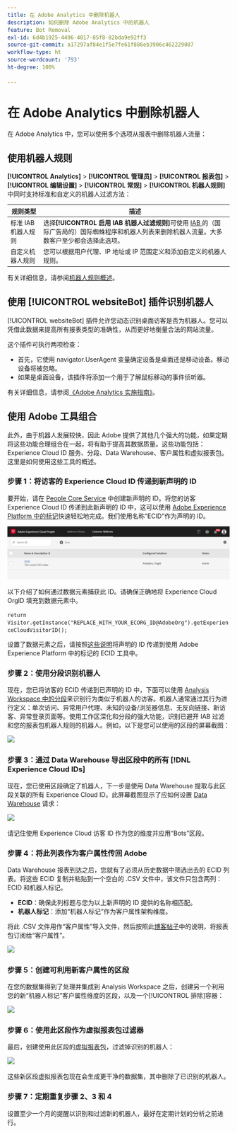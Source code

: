 ```yaml
---
title: 在 Adobe Analytics 中删除机器人
description: 如何删除 Adobe Analytics 中的机器人
feature: Bot Removal
exl-id: 6d4b1925-4496-4017-85f8-82bda9e92ff3
source-git-commit: a17297af84e1f5e7fe61f886eb3906c462229087
workflow-type: ht
source-wordcount: '793'
ht-degree: 100%

---
```


# 在 Adobe Analytics 中删除机器人

在 Adobe Analytics 中，您可以使用多个选项从报表中删除机器人流量：

## 使用机器人规则

**[!UICONTROL Analytics]** > **[!UICONTROL 管理员]** > **[!UICONTROL 报表包]** > **[!UICONTROL 编辑设置]** > **[!UICONTROL 常规]** > **[!UICONTROL 机器人规则]**&#x200B;中同时支持标准和自定义的机器人过滤方法：

| 规则类型 | 描述 |
|--- |--- |
| 标准 IAB 机器人规则 | 选择&#x200B;**[!UICONTROL 启用 IAB 机器人过滤规则]**&#x200B;可使用 [IAB ](https://www.iab.com/)的（国际广告局的）国际蜘蛛程序和机器人列表来删除机器人流量。大多数客户至少都会选择此选项。 |
| 自定义机器人规则 | 您可以根据用户代理、IP 地址或 IP 范围定义和添加自定义的机器人规则。 |

有关详细信息，请参阅[机器人规则概述](/help/admin/admin/c-manage-report-suites/c-edit-report-suites/general/bot-removal/bot-rules.md)。

## 使用 [!UICONTROL websiteBot] 插件识别机器人

[!UICONTROL websiteBot] 插件允许您动态识别桌面访客是否为机器人。您可以凭借此数据来提高所有报表类型的准确性，从而更好地衡量合法的网站流量。

这个插件可执行两项检查：

* 首先，它使用 navigator.UserAgent 变量确定设备是桌面还是移动设备。移动设备将被忽略。
* 如果是桌面设备，该插件将添加一个用于了解鼠标移动的事件侦听器。

有关详细信息，请参阅[《Adobe Analytics 实施指南》](https://experienceleague.adobe.com/docs/analytics/implementation/vars/plugins/websitebot.html?lang=zh-Hans)。

## 使用 Adobe 工具组合

此外，由于机器人发展较快，因此 Adobe 提供了其他几个强大的功能，如果定期将这些功能合理组合在一起，将有助于提高其数据质量。这些功能包括：Experience Cloud ID 服务、分段、Data Warehouse、客户属性和虚拟报表包。这里是如何使用这些工具的概述。

### 步骤 1：将访客的 Experience Cloud ID 传递到新声明的 ID

要开始，请在 [People Core Service](https://experienceleague.adobe.com/docs/core-services/interface/audiences/audience-library.html?lang=zh-Hans) 中创建新声明的 ID。将您的访客 Experience Cloud ID 传递到此新声明的 ID 中，这可以使用 [Adobe Experience Platform 中的标记](https://experienceleague.adobe.com/docs/experience-platform/tags/extensions/adobe/id-service/overview.html?lang=zh-Hans)快速轻松地完成。我们使用名称“ECID”作为声明的 ID。

![](/help/admin/admin/c-manage-report-suites/c-edit-report-suites/general/bot-removal/assets/bot-cust-attr-setup.png)

以下介绍了如何通过数据元素捕获此 ID。请确保正确地将 Experience Cloud OrgID 填充到数据元素中。

```return Visitor.getInstance("REPLACE_WITH_YOUR_ECORG_ID@AdobeOrg").getExperienceCloudVisitorID();```

设置了数据元素之后，请按照[这些说明](https://experienceleague.adobe.com/docs/experience-platform/tags/extensions/adobe/id-service/overview.html?lang=zh-Hans)将声明的 ID 传递到使用 Adobe Experience Platform 中的标记的 ECID 工具中。

### 步骤 2：使用分段识别机器人

现在，您已将访客的 ECID 传递到已声明的 ID 中，下面可以使用 [Analysis Workspace 中的分段](https://experienceleague.adobe.com/docs/analytics/analyze/analysis-workspace/components/segments/t-freeform-project-segment.html?lang=zh-Hans)来识别行为类似于机器人的访客。机器人通常通过其行为进行定义：单次访问、异常用户代理、未知的设备/浏览器信息、无反向链接、新访客、异常登录页面等。使用工作区深化和分段的强大功能，识别已避开 IAB 过滤和您的报表包机器人规则的机器人。例如，以下是您可以使用的区段的屏幕截图：

![](/help/admin/admin/c-manage-report-suites/c-edit-report-suites/general/bot-removal/assets/bot-filter-seg1.png)

### 步骤 3：通过 Data Warehouse 导出区段中的所有 [!DNL Experience Cloud IDs]

现在，您已使用区段确定了机器人，下一步是使用 Data Warehouse 提取与此区段关联的所有 Experience Cloud ID。此屏幕截图显示了应如何设置 [Data Warehouse](/help/export/data-warehouse/data-warehouse.md) 请求：

![](/help/admin/admin/c-manage-report-suites/c-edit-report-suites/general/bot-removal/assets/bot-dwh-3.png)

请记住使用 Experience Cloud 访客 ID 作为您的维度并应用“Bots”区段。

### 步骤 4：将此列表作为客户属性传回 Adobe

Data Warehouse 报表到达之后，您就有了必须从历史数据中筛选出去的 ECID 列表。将这些 ECID 复制并粘贴到一个空白的 .CSV 文件中，该文件只包含两列：ECID 和机器人标记。

* **ECID**：确保此列标题与您为以上新声明的 ID 提供的名称相匹配。
* **机器人标记**：添加“机器人标记”作为客户属性架构维度。

将此 .CSV 文件用作“客户属性”导入文件，然后按照此[博客帖子](https://theblog.adobe.com/link-digital-behavior-customers)中的说明，将报表包订阅给“客户属性”。

![](/help/admin/admin/c-manage-report-suites/c-edit-report-suites/general/bot-removal/assets/bot-csv-4.png)

### 步骤 5：创建可利用新客户属性的区段

在您的数据集得到了处理并集成到 Analysis Workspace 之后，创建另一个利用您的新“机器人标记”客户属性维度的区段，以及一个[!UICONTROL 排除]容器：

![](/help/admin/admin/c-manage-report-suites/c-edit-report-suites/general/bot-removal/assets/bot-filter-seg2.png)

### 步骤 6：使用此区段作为虚拟报表包过滤器

最后，创建使用此区段的[虚拟报表包](/help/components/vrs/vrs-about.md)，过滤掉识别的机器人：

![](/help/admin/admin/c-manage-report-suites/c-edit-report-suites/general/bot-removal/assets/bot-vrs.png)

这些新区段虚拟报表包现在会生成更干净的数据集，其中删除了已识别的机器人。

### 步骤 7：定期重复步骤 2、3 和 4

设置至少一个月的提醒以识别和过滤新的机器人，最好在定期计划的分析之前进行。
